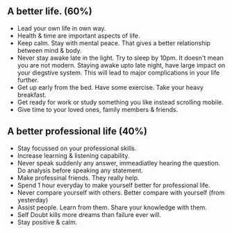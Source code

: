 ## A better life. (60%)
* Lead your own life in own way.
* Health & time are important aspects of life.
* Keep calm. Stay with mental peace. That gives a better relationship between mind & body.
* Never stay awake late in the light. Try to sleep by 10pm. It doesn't mean you are not modern. Staying awake upto late night, have large impact on your diegstive system. This will lead to major complications in your life further.
* Get up early from the bed. Have some exercise. Take your heavy breakfast.
* Get ready for work or study something you like instead scrolling mobile.
* Give time to your loved ones, family members & friends.

## A better professional life (40%)
* Stay focussed on your professional skills.
* Increase learning & listening capability.
* Never speak suddenly any answer, immeadiatley hearing the question. Do analysis before speaking any statement.
* Make professinal friends. They really help.
* Spend 1 hour everyday to make yourself better for professional life.
* Never compare yourself with others. Better compare with yourself (from yesterday)
* Assist people. Learn from them. Share your knowledge with them.
* Self Doubt kills more dreams than failure ever will.
* Stay positive & calm.
